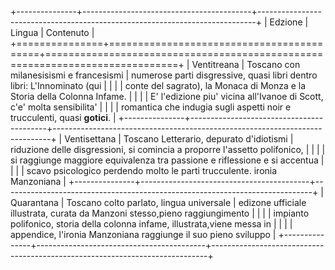 

+---------------+------------------------------------------+-----------------------------------------------------------------------------+
| Edzione	| Lingua				   | Contenuto 									 |
+===============+==========================================+=============================================================================+
| Ventitreana	| Toscano con milanesisismi e francesismi  | numerose parti disgressive, quasi libri dentro libri: L'Innominato (qui 	 |
|		|					   | conte del sagrato), la Monaca di Monza e la Storia della Colonna Infame. 	 |
|		|					   | E' l'edizione piu' vicina all'Ivanoe di Scott, c'e' molta sensibilita'  	 |
|		|					   | romantica che indugia sugli aspetti noir e trucculenti, quasi **gotici**.	 |
+---------------+------------------------------------------+-----------------------------------------------------------------------------+
| Ventisettana  | Toscano Letterario, depurato d'idiotismi | riduzione delle disgressioni, si comincia a proporre l'assetto polifonico,	 |
|		|					   | si raggiunge maggiore equivalenza tra passione e riflessione e si accentua	 |
|		|					   | scavo psicologico perdendo molto le parti trucculente. ironia Manzoniana	 |
+---------------+------------------------------------------+-----------------------------------------------------------------------------+
| Quarantana	| Toscano colto parlato, lingua universale | edizone ufficiale illustrata, curata da Manzoni stesso,pieno raggiungimento |
|		|					   | impianto polifonico, storia della colonna infame, illustrata,viene messa in |
|		|					   | appendice, l'ironia Manzoniana raggiunge il suo pieno sviluppo		 |
+---------------+------------------------------------------+-----------------------------------------------------------------------------+
